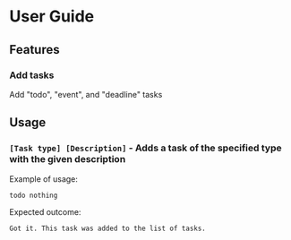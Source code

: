 # User Guide

## Features 

### Add tasks
Add "todo", "event", and "deadline" tasks

## Usage

### `[Task type] [Description]` - Adds a task of the specified type with the given description

Example of usage: 

`todo nothing`

Expected outcome:

`Got it. This task was added to the list of tasks.`
